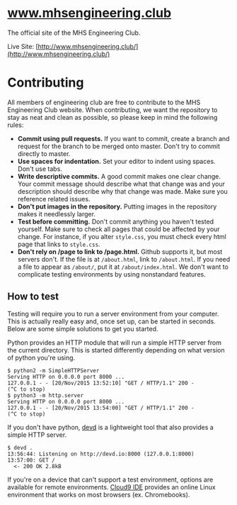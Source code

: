 # www.mhsengineering.club

The official site of the MHS Engineering Club.

Live Site: [http://www.mhsengineering.club/](http://www.mhsengineering.club/)

# Contributing

All members of engineering club are free to contribute to the MHS Engineering
Club website. When contributing, we want the repository to stay as neat and
clean as possible, so please keep in mind the following rules:

- **Commit using pull requests.** If you want to commit, create a branch and
  request for the branch to be merged onto master. Don't try to commit directly
  to master.
- **Use spaces for indentation.** Set your editor to indent using spaces. Don't
  use tabs.
- **Write descriptive commits.** A good commit makes one clear change. Your
  commit message should describe what that change was and your description
  should describe why that change was made. Make sure you reference related
  issues.
- **Don't put images in the repository.** Putting images in the repository
  makes it needlessly larger.
- **Test before committing.** Don't commit anything you haven't tested
  yourself. Make sure to check all pages that could be affected by your
  change. For instance, if you alter `style.css`, you must check every html
  page that links to `style.css`.
- **Don't rely on /page to link to /page.html.** Github supports it, but most
  servers don't. If the file is at `/about.html`, link to `/about.html`. If you
  need a file to appear as `/about/`, put it at `/about/index.html`. We don't
  want to complicate testing environments by using nonstandard features.

## How to test

Testing will require you to run a server environment from your computer. This
is actually really easy and, once set up, can be started in seconds. Below are
some simple solutions to get you started.

Python provides an HTTP module that will run a simple HTTP server from the
current directory. This is started differently depending on what version of
python you're using.

    $ python2 -m SimpleHTTPServer
    Serving HTTP on 0.0.0.0 port 8000 ...
    127.0.0.1 - - [20/Nov/2015 13:52:10] "GET / HTTP/1.1" 200 -
    (^C to stop)
    $ python3 -m http.server
    Serving HTTP on 0.0.0.0 port 8000 ...
    127.0.0.1 - - [20/Nov/2015 13:54:00] "GET / HTTP/1.1" 200 -
    (^C to stop)

If you don't have python, [devd](https://github.com/cortesi/devd) is
a lightweight tool that also provides a simple HTTP server.

    $ devd .
    13:56:44: Listening on http://devd.io:8000 (127.0.0.1:8000)
    13:57:00: GET /
      <- 200 OK 2.8kB

If you're on a device that can't support a test environment, options are
available for remote environments. [Cloud9 IDE](https://c9.io/) provides an
online Linux environment that works on most browsers (ex. Chromebooks).
